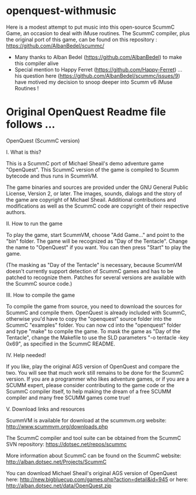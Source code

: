 # openquest-withmusic
 Here is a modest attempt to put music into this open-source ScummC Game, an occasion to deal with iMuse routines.
 The ScummC compiler, plus the original port of this game, can be found on this repository : https://github.com/AlbanBedel/scummc/

 * Many thanks to Alban Bedel (https://github.com/AlbanBedel) to make this compiler alive
 * Special mention to Happy Ferret (https://github.com/Happy-Ferret) ... his question here (https://github.com/AlbanBedel/scummc/issues/9) have motived my decision  to snoop deeper into Scumm v6 iMuse Routines !


# Original OpenQuest Readme file follows ...

OpenQuest (ScummC version)


I. What is this?

This is a ScummC port of Michael Sheail's demo adventure game "OpenQuest".
This ScummC version of the game is compiled to Scumm bytecode and thus runs
in ScummVM.

The game binaries and sources are provided under the GNU General Public
License, Version 2, or later. The images, sounds, dialogs and the story of
the game are copyright of Michael Sheail. Additional contributions and
modifications as well as the ScummC code are copyright of their respective
authors.


II. How to run the game

To play the game, start ScummVM, choose "Add Game..." and point to the "bin"
folder. The game will be recognized as "Day of the Tentacle". Change the
name to "OpenQuest" if you want. You can then press "Start" to play the game.

(The masking as "Day of the Tentacle" is necessary, because ScummVM doesn't
currently support detection of ScummC games and has to be patched to recognize
them. Patches for several versions are available with the ScummC source code.)


III. How to compile the game

To compile the game from source, you need to download the sources for ScummC
and compile them. OpenQuest is already included with ScummC, otherwise you'd
have to copy the "openquest" source folder into the ScummC "examples" folder.
You can now cd into the "openquest" folder and type "make" to compile the game.
To mask the game as "Day of the Tentacle", change the Makefile to use the SLD
parameters "-o tentacle -key 0x69", as specified in the ScummC README.


IV. Help needed!

If you like, play the original AGS version of OpenQuest and compare the two.
You will see that much work still remains to be done for the ScummC version.
If you are a programmer who likes adventure games, or if you are a SCUMM
expert, please consider contributing to the game code or the ScummC compiler
itself, to help making the dream of a free SCUMM compiler and many free SCUMM
games come true!


V. Download links and resources

ScummVM is available for download at the scummvm.org website:
http://www.scummvm.org/downloads.php

The ScummC compiler and tool suite can be obtained from the ScummC SVN
repository:
https://dotsec.net/repos/scummc

More information about ScummC can be found on the ScummC website:
http://alban.dotsec.net/Projects/ScummC

You can download Michael Sheail's original AGS version of OpenQuest here:
http://new.bigbluecup.com/games.php?action=detail&id=945
or here:
http://alban.dotsec.net/data/OpenQuest.zip
